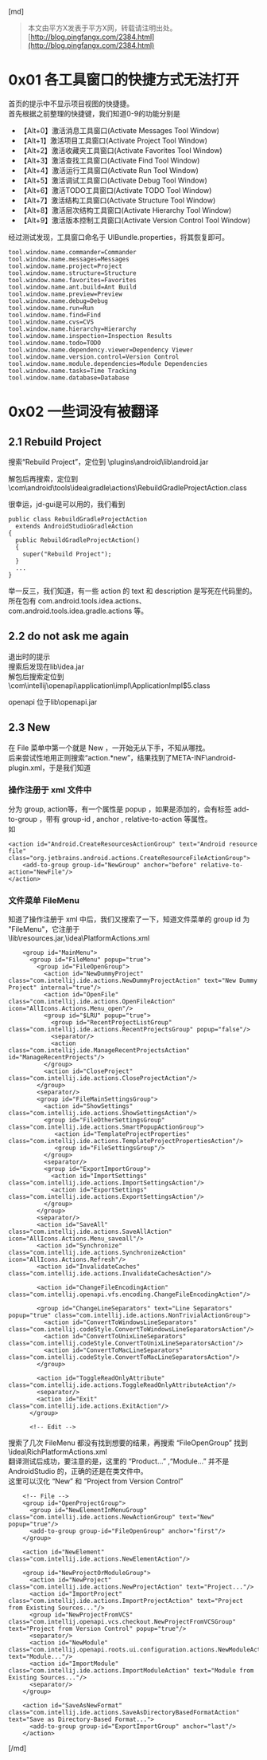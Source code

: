 [md]

>本文由平方X发表于平方X网，转载请注明出处。[http://blog.pingfangx.com/2384.html](http://blog.pingfangx.com/2384.html)

# 0x01 各工具窗口的快捷方式无法打开  
首页的提示中不显示项目视图的快捷捷。  
首先根据之前整理的快捷键，我们知道0-9的功能分别是

* 【Alt+0】激活消息工具窗口(Activate Messages Tool Window)
* 【Alt+1】激活项目工具窗口(Activate Project Tool Window)
* 【Alt+2】激活收藏夹工具窗口(Activate Favorites Tool Window)
* 【Alt+3】激活查找工具窗口(Activate Find Tool Window)
* 【Alt+4】激活运行工具窗口(Activate Run Tool Window)
* 【Alt+5】激活调试工具窗口(Activate Debug Tool Window)
* 【Alt+6】激活TODO工具窗口(Activate TODO Tool Window)
* 【Alt+7】激活结构工具窗口(Activate Structure Tool Window)
* 【Alt+8】激活层次结构工具窗口(Activate Hierarchy Tool Window)
* 【Alt+9】激活版本控制工具窗口(Activate Version Control Tool Window)

经过测试发现，工具窗口命名于
UIBundle.properties，将其恢复即可。
```
tool.window.name.commander=Commander
tool.window.name.messages=Messages
tool.window.name.project=Project
tool.window.name.structure=Structure
tool.window.name.favorites=Favorites
tool.window.name.ant.build=Ant Build
tool.window.name.preview=Preview
tool.window.name.debug=Debug
tool.window.name.run=Run
tool.window.name.find=Find
tool.window.name.cvs=CVS
tool.window.name.hierarchy=Hierarchy
tool.window.name.inspection=Inspection Results
tool.window.name.todo=TODO
tool.window.name.dependency.viewer=Dependency Viewer
tool.window.name.version.control=Version Control
tool.window.name.module.dependencies=Module Dependencies
tool.window.name.tasks=Time Tracking
tool.window.name.database=Database
```

# 0x02 一些词没有被翻译

## 2.1 Rebuild Project
搜索“Rebuild Project”，定位到
\plugins\android\lib\android.jar

解包后再搜索，定位到
\com\android\tools\idea\gradle\actions\RebuildGradleProjectAction.class 

很幸运，jd-gui是可以用的，我们看到
```
public class RebuildGradleProjectAction
  extends AndroidStudioGradleAction
{
  public RebuildGradleProjectAction()
  {
    super("Rebuild Project");
  }
  ...
}
```
举一反三，我们知道，有一些 action 的 text 和 description 是写死在代码里的。所在包有
com.android.tools.idea.actions、com.android.tools.idea.gradle.actions 等。

## 2.2 do not ask me again
退出时的提示  
搜索后发现在lib\idea.jar   
解包后搜索定位到\com\intellij\openapi\application\impl\ApplicationImpl$5.class 



openapi
位于lib\openapi.jar





## 2.3 New
在 File 菜单中第一个就是 New ，一开始无从下手，不知从哪找。  
后来尝试性地用正则搜索“action.*new”，结果找到了META-INF\android-plugin.xml，于是我们知道
### 操作注册于 xml 文件中
分为 group, action等，有一个属性是 popup ，如果是添加的，会有标签 add-to-group ，带有 group-id , anchor , relative-to-action 等属性。  
如
```
<action id="Android.CreateResourcesActionGroup" text="Android resource file" class="org.jetbrains.android.actions.CreateResourceFileActionGroup">
    <add-to-group group-id="NewGroup" anchor="before" relative-to-action="NewFile"/>
</action>
```

### 文件菜单 FileMenu
知道了操作注册于 xml 中后，我们又搜索了一下，知道文件菜单的 group id 为 "FileMenu"，它注册于  
\lib\resources.jar,\idea\PlatformActions.xml
```
    <group id="MainMenu">
      <group id="FileMenu" popup="true">
        <group id="FileOpenGroup">
          <action id="NewDummyProject" class="com.intellij.ide.actions.NewDummyProjectAction" text="New Dummy Project" internal="true"/>
          <action id="OpenFile" class="com.intellij.ide.actions.OpenFileAction" icon="AllIcons.Actions.Menu_open"/>
          <group id="$LRU" popup="true">
            <group id="RecentProjectListGroup" class="com.intellij.ide.actions.RecentProjectsGroup" popup="false"/>
            <separator/>
            <action class="com.intellij.ide.ManageRecentProjectsAction" id="ManageRecentProjects"/>
          </group>
          <action id="CloseProject" class="com.intellij.ide.actions.CloseProjectAction"/>
        </group>
        <separator/>
        <group id="FileMainSettingsGroup">
          <action id="ShowSettings" class="com.intellij.ide.actions.ShowSettingsAction"/>
          <group id="FileOtherSettingsGroup" class="com.intellij.ide.actions.SmartPopupActionGroup">
             <action id="TemplateProjectProperties" class="com.intellij.ide.actions.TemplateProjectPropertiesAction"/>
             <group id="FileSettingsGroup"/>
          </group>
          <separator/>
          <group id="ExportImportGroup">
            <action id="ImportSettings" class="com.intellij.ide.actions.ImportSettingsAction"/>
            <action id="ExportSettings" class="com.intellij.ide.actions.ExportSettingsAction"/>
          </group>
        </group>
        <separator/>
        <action id="SaveAll" class="com.intellij.ide.actions.SaveAllAction" icon="AllIcons.Actions.Menu_saveall"/>
        <action id="Synchronize" class="com.intellij.ide.actions.SynchronizeAction" icon="AllIcons.Actions.Refresh"/>
        <action id="InvalidateCaches" class="com.intellij.ide.actions.InvalidateCachesAction"/>

        <action id="ChangeFileEncodingAction" class="com.intellij.openapi.vfs.encoding.ChangeFileEncodingAction"/>

        <group id="ChangeLineSeparators" text="Line Separators" popup="true" class="com.intellij.ide.actions.NonTrivialActionGroup">
          <action id="ConvertToWindowsLineSeparators" class="com.intellij.codeStyle.ConvertToWindowsLineSeparatorsAction"/>
          <action id="ConvertToUnixLineSeparators" class="com.intellij.codeStyle.ConvertToUnixLineSeparatorsAction"/>
          <action id="ConvertToMacLineSeparators" class="com.intellij.codeStyle.ConvertToMacLineSeparatorsAction"/>
        </group>

        <action id="ToggleReadOnlyAttribute" class="com.intellij.ide.actions.ToggleReadOnlyAttributeAction"/>
        <separator/>
        <action id="Exit" class="com.intellij.ide.actions.ExitAction"/>
      </group>

      <!-- Edit -->
```

搜索了几次 FileMenu 都没有找到想要的结果，再搜索 “FileOpenGroup” 找到 \idea\RichPlatformActions.xml  
翻译测试后成功，要注意的是，这里的 “Product...” ,“Module...” 并不是 AndroidStudio 的，正确的还是在类文件中。  
这里可以汉化 “New” 和 “Project from Version Control”
```
    <!-- File -->
    <group id="OpenProjectGroup">
      <group id="NewElementInMenuGroup" class="com.intellij.ide.actions.NewActionGroup" text="New" popup="true"/>
      <add-to-group group-id="FileOpenGroup" anchor="first"/>
    </group>

    <action id="NewElement" class="com.intellij.ide.actions.NewElementAction"/>

    <group id="NewProjectOrModuleGroup">
      <action id="NewProject" class="com.intellij.ide.actions.NewProjectAction" text="Project..."/>
      <action id="ImportProject" class="com.intellij.ide.actions.ImportProjectAction" text="Project from Existing Sources..."/>
      <group id="NewProjectFromVCS" class="com.intellij.openapi.vcs.checkout.NewProjectFromVCSGroup" text="Project from Version Control" popup="true"/>
      <separator/>
      <action id="NewModule" class="com.intellij.openapi.roots.ui.configuration.actions.NewModuleAction" text="Module..."/>
      <action id="ImportModule" class="com.intellij.ide.actions.ImportModuleAction" text="Module from Existing Sources..."/>
      <separator/>
    </group>

    <action id="SaveAsNewFormat" class="com.intellij.ide.actions.SaveAsDirectoryBasedFormatAction" text="Save as Directory-Based Format...">
      <add-to-group group-id="ExportImportGroup" anchor="last"/>
    </action>
```


[/md]